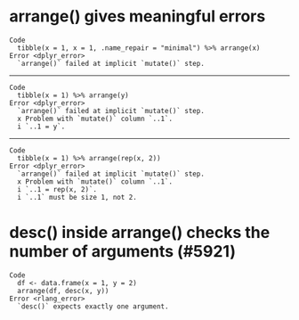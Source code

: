 # arrange() gives meaningful errors

    Code
      tibble(x = 1, x = 1, .name_repair = "minimal") %>% arrange(x)
    Error <dplyr_error>
      `arrange()` failed at implicit `mutate()` step. 

---

    Code
      tibble(x = 1) %>% arrange(y)
    Error <dplyr_error>
      `arrange()` failed at implicit `mutate()` step. 
      x Problem with `mutate()` column `..1`.
      i `..1 = y`.

---

    Code
      tibble(x = 1) %>% arrange(rep(x, 2))
    Error <dplyr_error>
      `arrange()` failed at implicit `mutate()` step. 
      x Problem with `mutate()` column `..1`.
      i `..1 = rep(x, 2)`.
      i `..1` must be size 1, not 2.

# desc() inside arrange() checks the number of arguments (#5921)

    Code
      df <- data.frame(x = 1, y = 2)
      arrange(df, desc(x, y))
    Error <rlang_error>
      `desc()` expects exactly one argument.

